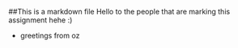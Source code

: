 ##This is a markdown file
Hello to the people that are marking this assignment hehe :)
* greetings from oz

